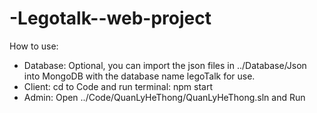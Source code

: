 # -Legotalk--web-project
How to use:
- Database: Optional, you can import the json files in ../Database/Json into MongoDB with the database name legoTalk for use.
- Client: cd to Code and run terminal: npm start
- Admin: Open ../Code/QuanLyHeThong/QuanLyHeThong.sln and Run
